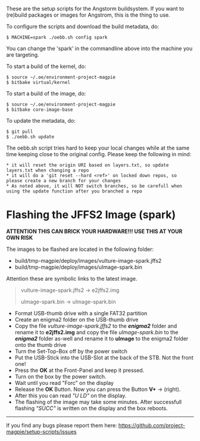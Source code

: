 These are the setup scripts for the Angstorm buildsystem. If you want to (re)build packages or images for Angstrom, this is the thing to use.

To configure the scripts and download the build metadata, do:

	$ MACHINE=spark ./oebb.sh config spark

You can change the 'spark' in the commandline above into the machine you are targeting.

To start a build of the kernel, do:

	$ source ~/.oe/environment-project-magpie
	$ bitbake virtual/kernel

To start a build of the image, do:
        
	$ source ~/.oe/environment-project-magpie
	$ bitbake core-image-base 

To update the metadata, do:

	$ git pull
	$ ./oebb.sh update

The oebb.sh script tries hard to keep your local changes while at the same time keeping close to the original config. Please keep the following in mind:

	* it will reset the origin URI based on layers.txt, so update layers.txt when changing a repo
	* it will do a 'git reset --hard <ref>' on locked down repos, so please create a new branch for your changes
	* As noted above, it will NOT switch branches, so be carefull when using the update function after you branched a repo


Flashing the JFFS2 Image (spark)
================================

**ATTENTION THIS CAN BRICK YOUR HARDWARE!!! USE THIS AT YOUR OWN RISK**

The images to be flashed are located in the following folder:
- build/tmp-magpie/deploy/images/vulture-image-spark.jffs2
- build/tmp-magpie/deploy/images/uImage-spark.bin

Attention these are symbolic links to the latest image.

> vulture-image-spark.jffs2 -> e2jffs2.img
> 
> uImage-spark.bin -> uImage-spark.bin


- Format USB-thumb drive with a single FAT32 partition
- Create an enigma2 folder on the USB-thumb drive
- Copy the file _vulture-image-spark.jffs2_ to the **_enigma2_** folder and rename it to **e2jffs2.img** and copy the file _uImage-spark.bin_ to the **_enigma2_** folder as-well and rename it to **uImage** to the enigma2 folder onto the thumb drive
- Turn the Set-Top-Box off by the power switch
- Put the USB-Stick into the USB-Slot at the back of the STB. Not the front one!
- Press the **OK** at the Front-Panel and keep it pressed.
- Turn on the box by the power switch.
- Wait until you read "Forc" on the display
- Release the **OK** Button. Now you can press the Button **V+** -> (right).
- After this you can read *"U LD"* on the display.
- The flashing of the image may take some minutes. After successfull flashing *"SUCC"* is written on the display and the box reboots.

---------------------------------------
If you find any bugs please report them here: https://github.com/project-magpie/setup-scripts/issues 
